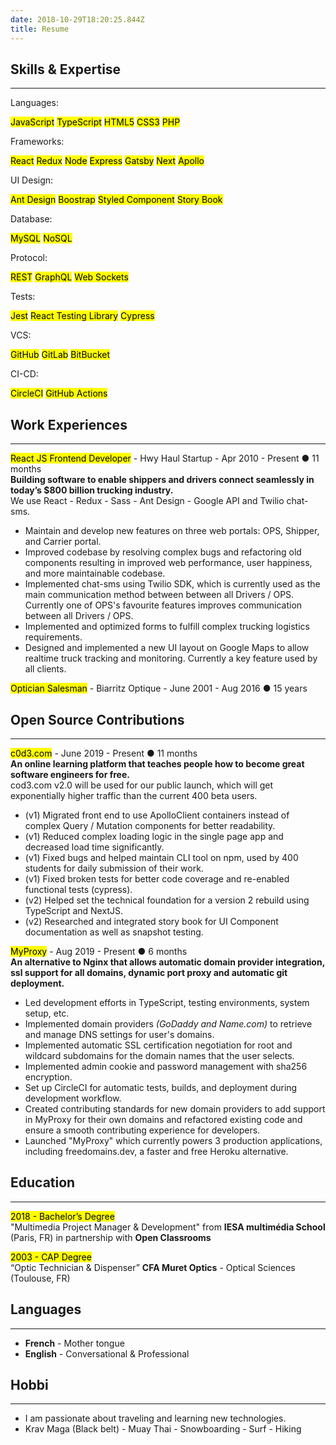 ```yaml
---
date: 2018-10-29T18:20:25.844Z
title: Resume
---
```


## Skills & Expertise

---

<div class="category">
  <p>Languages:</p>
  <p>
    <mark>JavaScript</mark>
    <mark>TypeScript</mark>
    <mark>HTML5</mark>
    <mark>CSS3</mark>
    <mark>PHP</mark>
  </p>
</div>

<div class="category">
  <p>Frameworks:</p>
  <p>
    <mark>React</mark>
    <mark>Redux</mark>
    <mark>Node</mark>
    <mark>Express</mark>
    <mark>Gatsby</mark>
    <mark>Next</mark>
    <mark>Apollo</mark>
  </p>
</div>

<div class="category">
  <p>UI Design:</p>
  <p>
    <mark>Ant Design</mark>
    <mark>Boostrap</mark>
    <mark>Styled Component</mark>
    <mark>Story Book</mark>
  </p>
</div>

<div class="category">
  <p>Database:</p>
  <p>
    <mark>MySQL</mark>
    <mark>NoSQL</mark>
  </p>
</div>

<div class="category">
  <p>Protocol:</p>
  <p>
    <mark>REST</mark>
    <mark>GraphQL</mark>
    <mark>Web Sockets</mark>
  </p>
</div>

<div class="category">
  <p>Tests:</p>
  <p>
    <mark>Jest</mark>
    <mark>React Testing Library</mark>
    <mark>Cypress</mark>
  </p>
</div>

<div class="category">
  <p>VCS:</p>
  <p>
    <mark>GitHub</mark>
    <mark>GitLab</mark>
    <mark>BitBucket</mark>
  </p>
</div>

<div class="category">
  <p>CI-CD:</p>
  <p>
    <mark>CircleCI</mark>
    <mark>GitHub Actions</mark>
  </p>
</div>

## Work Experiences

---

<mark>React JS Frontend Developer</mark> - Hwy Haul Startup - Apr 2010 - Present ● <span class="workExperience">11 months</span><br/>
<b>Building software to enable shippers and drivers connect seamlessly in today’s \$800 billion trucking industry.</b><br/>
We use React - Redux - Sass - Ant Design - Google API and Twilio chat-sms.

- Maintain and develop new features on three web portals: OPS, Shipper, and Carrier portal.
- Improved codebase by resolving complex bugs and refactoring old components resulting in improved web performance, user happiness,
  and more maintainable codebase.
- Implemented chat-sms using Twilio SDK, which is currently used as the main communication method between between all Drivers / OPS. Currently one of OPS's favourite features
  improves communication between all Drivers / OPS.
- Implemented and optimized forms to fulfill complex trucking logistics requirements.
- Designed and implemented a new UI layout on Google Maps to allow realtime truck tracking and monitoring.
  Currently a key feature used by all clients.

<mark>Optician Salesman</mark> - Biarritz Optique - June 2001 - Aug 2016 ● 15 years

## Open Source Contributions

---

<mark>c0d3.com</mark> - June 2019 - Present ● <span class="C0D3Experience">11 months</span><br/>
<b>
An online learning platform that teaches people how to become great software engineers for free.<br/>
</b>
cod3.com v2.0 will be used for our public launch, which will get exponentially higher traffic than the current 400 beta users.

- (v1) Migrated front end to use ApolloClient containers instead of complex Query / Mutation components for better readability.
- (v1) Reduced complex loading logic in the single page app and decreased load time significantly.
- (v1) Fixed bugs and helped maintain CLI tool on npm, used by 400 students for daily submission of their work.
- (v1) Fixed broken tests for better code coverage and re-enabled functional tests (cypress).
- (v2) Helped set the technical foundation for a version 2 rebuild using TypeScript and NextJS.
- (v2) Researched and integrated story book for UI Component documentation as well as snapshot testing.

<mark>MyProxy</mark> - Aug 2019 - Present ● 6 months<br/>
<b>
An alternative to Nginx that allows automatic domain provider integration, ssl support for all domains, dynamic port proxy
and automatic git deployment.
</b>

- Led development efforts in TypeScript, testing environments, system setup, etc.
- Implemented domain providers _(GoDaddy and Name.com)_ to retrieve and manage DNS settings for user's domains.
- Implemented automatic SSL certification negotiation for root and wildcard subdomains for the domain names that the user selects.
- Implemented admin cookie and password management with sha256 encryption.
- Set up CircleCI for automatic tests, builds, and deployment during development workflow.
- Created contributing standards for new domain providers to add support in MyProxy for their own domains and refactored existing code and
  ensure a smooth contributing experience for developers.
- Launched "MyProxy" which currently powers 3 production applications, including freedomains.dev, a faster and free Heroku alternative.

## Education

---

<mark>2018 - Bachelor’s Degree</mark><br/>
"Multimedia Project Manager & Development" from
<b>IESA multimédia School</b> (Paris, FR) in partnership with <b>Open Classrooms</b>

<mark>2003 - CAP Degree</mark><br/>
“Optic Technician & Dispenser”
<b>CFA Muret Optics</b> - Optical Sciences (Toulouse, FR)

## Languages

---

- <b>French</b> - Mother tongue
- <b>English</b> - Conversational & Professional

## Hobbi

---

- I am passionate about traveling and learning new technologies.
- Krav Maga (Black belt) - Muay Thai - Snowboarding - Surf - Hiking
